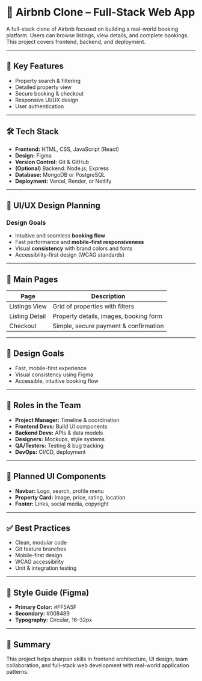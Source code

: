 # 🏡 Airbnb Clone – Full-Stack Web App

A full-stack clone of Airbnb focused on building a real-world booking platform. Users can browse listings, view details, and complete bookings. This project covers frontend, backend, and deployment.

---

## 🚀 Key Features

- Property search & filtering  
- Detailed property view  
- Secure booking & checkout  
- Responsive UI/UX design  
- User authentication  

---

## 🛠️ Tech Stack

- **Frontend:** HTML, CSS, JavaScript (React)  
- **Design:** Figma  
- **Version Control:** Git & GitHub  
- **(Optional)** Backend: Node.js, Express  
- **Database:** MongoDB or PostgreSQL  
- **Deployment:** Vercel, Render, or Netlify  

---

## 🎨 UI/UX Design Planning

### Design Goals

- Intuitive and seamless **booking flow**
- Fast performance and **mobile-first responsiveness**
- Visual **consistency** with brand colors and fonts
- Accessibility-first design (WCAG standards)

---

## 📄 Main Pages

| Page                 | Description                                |
|----------------------|--------------------------------------------|
| Listings View        | Grid of properties with filters            |
| Listing Detail       | Property details, images, booking form     |
| Checkout             | Simple, secure payment & confirmation      |

---

## 🎯 Design Goals

- Fast, mobile-first experience  
- Visual consistency using Figma  
- Accessible, intuitive booking flow  

---

## 📂 Roles in the Team

- **Project Manager:** Timeline & coordination  
- **Frontend Devs:** Build UI components  
- **Backend Devs:** APIs & data models  
- **Designers:** Mockups, style systems  
- **QA/Testers:** Testing & bug tracking  
- **DevOps:** CI/CD, deployment  

---

## 🧱 Planned UI Components

- **Navbar:** Logo, search, profile menu  
- **Property Card:** Image, price, rating, location  
- **Footer:** Links, social media, copyright  

---

## ✅ Best Practices

- Clean, modular code  
- Git feature branches  
- Mobile-first design  
- WCAG accessibility  
- Unit & integration testing  

---

## 🎨 Style Guide (Figma)

- **Primary Color:** #FF5A5F  
- **Secondary:** #008489  
- **Typography:** Circular, 16–32px  

---

## 📌 Summary

This project helps sharpen skills in frontend architecture, UI design, team collaboration, and full-stack web development with real-world application patterns.